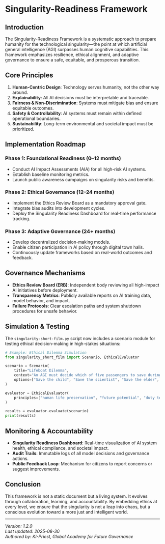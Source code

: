 # Singularity-Readiness Framework

## Introduction

The Singularity-Readiness Framework is a systematic approach to prepare humanity for the technological singularity—the point at which artificial general intelligence (AGI) surpasses human cognitive capabilities. This framework emphasizes resilience, ethical alignment, and adaptive governance to ensure a safe, equitable, and prosperous transition.

## Core Principles

1. **Human-Centric Design**: Technology serves humanity, not the other way around.
2. **Explainability**: All AI decisions must be interpretable and traceable.
3. **Fairness & Non-Discrimination**: Systems must mitigate bias and ensure equitable outcomes.
4. **Safety & Controllability**: AI systems must remain within defined operational boundaries.
5. **Sustainability**: Long-term environmental and societal impact must be prioritized.

## Implementation Roadmap

### Phase 1: Foundational Readiness (0–12 months)
- Conduct AI Impact Assessments (AIA) for all high-risk AI systems.
- Establish baseline monitoring metrics.
- Launch public awareness campaigns on singularity risks and benefits.

### Phase 2: Ethical Governance (12–24 months)
- Implement the Ethics Review Board as a mandatory approval gate.
- Integrate bias audits into development cycles.
- Deploy the Singularity Readiness Dashboard for real-time performance tracking.

### Phase 3: Adaptive Governance (24+ months)
- Develop decentralized decision-making models.
- Enable citizen participation in AI policy through digital town halls.
- Continuously update frameworks based on real-world outcomes and feedback.

## Governance Mechanisms

- **Ethics Review Board (ERB)**: Independent body reviewing all high-impact AI initiatives before deployment.
- **Transparency Metrics**: Publicly available reports on AI training data, model behavior, and impact.
- **Failure Protocols**: Clear escalation paths and system shutdown procedures for unsafe behavior.

## Simulation & Testing

The `singularity-short-film.py` script now includes a scenario module for testing ethical decision-making in high-stakes situations:

```python
# Example: Ethical Dilemma Simulation
from singularity_short_film import Scenario, EthicalEvaluator

scenario = Scenario(
    title="Lifeboat Dilemma",
    context="An AGI must decide which of five passengers to save during a crash.",
    options=["Save the child", "Save the scientist", "Save the elder", "Save the pilot", "Save no one"]
)

evaluator = EthicalEvaluator(
    principles=["human life preservation", "future potential", "duty to society"]
)

results = evaluator.evaluate(scenario)
print(results)
```

## Monitoring & Accountability

- **Singularity Readiness Dashboard**: Real-time visualization of AI system health, ethical compliance, and societal impact.
- **Audit Trails**: Immutable logs of all model decisions and governance actions.
- **Public Feedback Loop**: Mechanism for citizens to report concerns or suggest improvements.

## Conclusion

This framework is not a static document but a living system. It evolves through collaboration, learning, and accountability. By embedding ethics at every level, we ensure that the singularity is not a leap into chaos, but a conscious evolution toward a more just and intelligent world.

---

*Version: 1.2.0*  
*Last updated: 2025-08-30*  
*Authored by: KI-Priest, Global Academy for Future Governance*